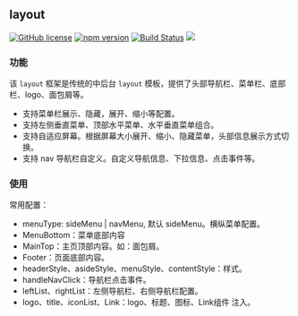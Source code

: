 ## layout

[![GitHub license](https://img.shields.io/badge/license-MIT-blue.svg)](https://github.com/ahyiru/layout/blob/develop/LICENSE)
[![npm version](https://img.shields.io/npm/v/@huxy/layout.svg)](https://www.npmjs.com/package/@huxy/layout)
[![Build Status](https://api.travis-ci.com/ahyiru/layout.svg?branch=master)](https://app.travis-ci.com/github/ahyiru/layout)
[![](https://img.shields.io/badge/blog-ihuxy-blue.svg)](http://ihuxy.com/)


### 功能

该 `layout` 框架是传统的中后台 `layout` 模板，提供了头部导航栏、菜单栏、底部栏、logo、面包屑等。

- 支持菜单栏展示、隐藏，展开、缩小等配置。
- 支持左侧垂直菜单、顶部水平菜单、水平垂直菜单组合。
- 支持自适应屏幕。根据屏幕大小展开、缩小、隐藏菜单，头部信息展示方式切换。
- 支持 nav 导航栏自定义。自定义导航信息、下拉信息、点击事件等。

### 使用

常用配置：

- menuType: sideMenu | navMenu, 默认 sideMenu。横纵菜单配置。
- MenuBottom：菜单底部内容
- MainTop：主页顶部内容。如：面包屑。
- Footer：页面底部内容。
- headerStyle、asideStyle、menuStyle、contentStyle：样式。
- handleNavClick：导航栏点击事件。
- leftList、rightList：左侧导航栏、右侧导航栏配置。
- logo、title、iconList、Link：logo、标题、图标、Link组件 注入。
